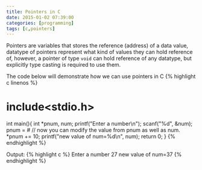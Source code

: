 ```yaml
---
title: Pointers in C
date: 2015-01-02 07:39:00
categories: [programming]
tags: [c,pointers]
---
```

Pointers are variables that stores the reference (address) of a data value, datatype of pointers represent what kind of values they can hold reference of, however, a pointer of type `void` can hold reference of any datatype, but explicitly type casting is required to use them.

The code below will demonstrate how we can use pointers in C
{% highlight c linenos %}
# include<stdio.h>
int main(){
	int *pnum, num;
	printf("Enter a number\n");
	scanf("%d", &num);
	pnum = &num;
	// now you can modify the value from pnum as well as num.
	*pnum += 10;
	printf("new value of num=%d\n", num);
	return 0;
}
{% endhighlight %}

Output:
{% highlight c %}
Enter a number
27
new value of num=37
{% endhighlight %}
